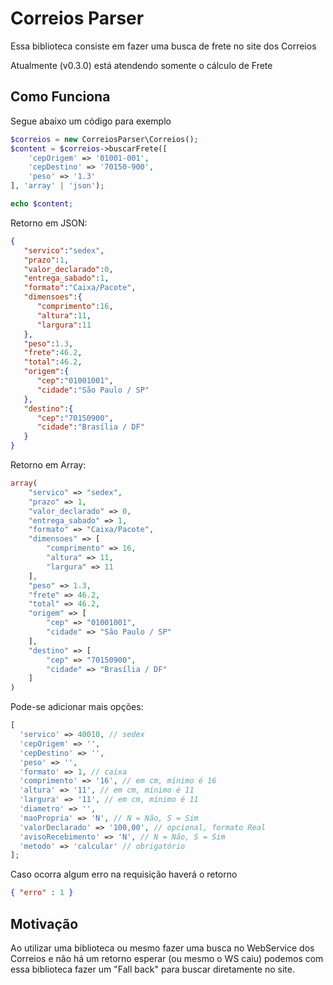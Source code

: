 # Correios Parser

Essa biblioteca consiste em fazer uma busca de frete no site dos Correios

Atualmente (v0.3.0) está atendendo somente o cálculo de Frete

Como Funciona
----------------------

Segue abaixo um código para exemplo

```php
$correios = new CorreiosParser\Correios();
$content = $correios->buscarFrete([
    'cepOrigem' => '01001-001',
    'cepDestino' => '70150-900',
    'peso' => '1.3'
], 'array' | 'json');

echo $content;
```

Retorno em JSON:

```json
{  
   "servico":"sedex",
   "prazo":1,
   "valor_declarado":0,
   "entrega_sabado":1,
   "formato":"Caixa/Pacote",
   "dimensoes":{  
      "comprimento":16,
      "altura":11,
      "largura":11
   },
   "peso":1.3,
   "frete":46.2,
   "total":46.2,
   "origem":{  
      "cep":"01001001",
      "cidade":"São Paulo / SP"
   },
   "destino":{  
      "cep":"70150900",
      "cidade":"Brasília / DF"
   }
}
```

Retorno em Array:
```php
array(
    "servico" => "sedex",
    "prazo" => 1,
    "valor_declarado" => 0,
    "entrega_sabado" => 1,
    "formato" => "Caixa/Pacote",
    "dimensoes" => [
        "comprimento" => 16,
        "altura" => 11,
        "largura" => 11
    ],
    "peso" => 1.3,
    "frete" => 46.2,
    "total" => 46.2,
    "origem" => [
        "cep" => "01001001",
        "cidade" => "São Paulo / SP"
    ],
    "destino" => [
        "cep" => "70150900",
        "cidade" => "Brasília / DF"
    ]
)
```

Pode-se adicionar mais opções:

```php
[
  'servico' => 40010, // sedex
  'cepOrigem' => '',
  'cepDestino' => '',
  'peso' => '',
  'formato' => 1, // caixa
  'comprimento' => '16', // em cm, mínimo é 16
  'altura' => '11', // em cm, mínimo é 11
  'largura' => '11', // em cm, mínimo é 11
  'diametro' => '',
  'maoPropria' => 'N', // N = Não, S = Sim
  'valorDeclarado' => '100,00', // opcional, formato Real
  'avisoRecebimento' => 'N', // N = Não, S = Sim
  'metodo' => 'calcular' // obrigatório
];
```

Caso ocorra algum erro na requisição haverá o retorno

```json
{ "erro" : 1 }
```



Motivação
------------------------

Ao utilizar uma biblioteca ou mesmo fazer uma busca no WebService dos Correios e não há um retorno esperar (ou mesmo o
WS caiu) podemos com essa biblioteca fazer um "Fall back" para buscar diretamente no site.